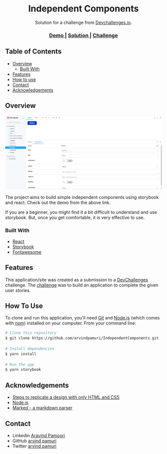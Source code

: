 <!-- Please update value in the {}  -->

<h1 align="center">Independent Components</h1>

<div align="center">
   Solution for a challenge from  <a href="http://devchallenges.io" target="_blank">Devchallenges.io</a>.
</div>

<div align="center">
  <h3>
    <a href="https://independentcomponents.netlify.app/">
      Demo
    </a>
    <span> | </span>
    <a href="https://github.com/arvindpamuri/IndependentComponents">
      Solution
    </a>
    <span> | </span>
    <a href="https://devchallenges.io/challenges/ohgVTyJCbm5OZyTB2gNY">
      Challenge
    </a>
  </h3>
</div>

<!-- TABLE OF CONTENTS -->

## Table of Contents

- [Overview](#overview)
  - [Built With](#built-with)
- [Features](#features)
- [How to use](#how-to-use)
- [Contact](#contact)
- [Acknowledgements](#acknowledgements)

<!-- OVERVIEW -->

## Overview

![alt text](https://github.com/arvindpamuri/IndependentComponents/blob/main/screenshot.png)

The project aims to build simple independent components using storybook and react. Check out the demo from the above link.

If you are a beginner, you might find it a bit difficult to understand and use storybook. But, once you get comfortable, it is very effective to use.

### Built With

<!-- This section should list any major frameworks that you built your project using. Here are a few examples.-->

- [React](https://reactjs.org/)
- [Storybook](https://storybook.js.org/)
- [Fontawesome](https://fontawesome.com/)

## Features

<!-- List the features of your application or follow the template. Don't share the figma file here :) -->

This application/site was created as a submission to a [DevChallenges](https://devchallenges.io/challenges) challenge. The [challenge](https://devchallenges.io/challenges/ohgVTyJCbm5OZyTB2gNY) was to build an application to complete the given user stories.



## How To Use

<!-- This is an example, please update according to your application -->

To clone and run this application, you'll need [Git](https://git-scm.com) and [Node.js](https://nodejs.org/en/download/) (which comes with [npm](http://npmjs.com)) installed on your computer. From your command line:

```bash
# Clone this repository
$ git clone https://github.com/arvindpamuri/IndependentComponents.git

# Install dependencies
$ yarn install

# Run the app
$ yarn storybook
```

## Acknowledgements

<!-- This section should list any articles or add-ons/plugins that helps you to complete the project. This is optional but it will help you in the future. For exmpale -->

- [Steps to replicate a design with only HTML and CSS](https://devchallenges-blogs.web.app/how-to-replicate-design/)
- [Node.js](https://nodejs.org/)
- [Marked - a markdown parser](https://github.com/chjj/marked)

## Contact

- Linkedin [Aravind Pamoori](https://www.linkedin.com/in/aravind-pamoori-7890b0129/)
- GitHub [arvind pamuri](https://{github.com/arvindpamuri})
- Twitter [arvind pamuri](https://twitter.com/naivephilosopy)
